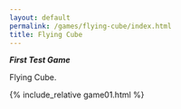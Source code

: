 ```yaml
---
layout: default
permalink: /games/flying-cube/index.html
title: Flying Cube
---
```


***First Test Game***

Flying Cube. 

{% include_relative game01.html %}